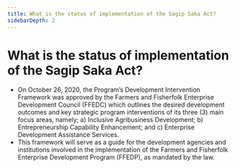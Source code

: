 ```yaml
---
title: What is the status of implementation of the Sagip Saka Act?
sidebarDepth: 2
---
```


# What is the status of implementation of the Sagip Saka Act?


 - On October 26, 2020, the Program’s Development Intervention Framework was approved by the Farmers and Fisherfolk Enterprise Development Council (FFEDC) which outlines the desired development outcomes and key strategic program interventions of its three (3) main focus areas, namely; a) Inclusive Agribusiness Development; b) Entrepreneurship Capability Enhancement; and c) Enterprise Development Assistance Services. 
 - This framework will serve as a guide for the development agencies and institutions involved in the implementation of the Farmers and Fisherfolk Enterprise Development Program (FFEDP), as mandated by the law.
